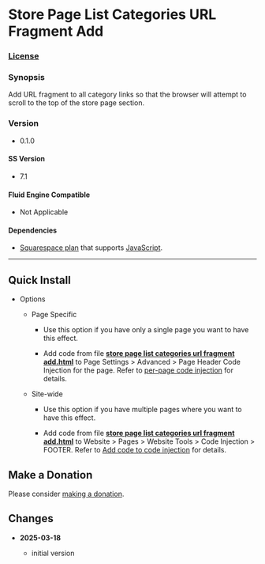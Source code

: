 # Store Page List Categories URL Fragment Add

### [License][1]

### Synopsis

Add URL fragment to all category links so that the browser will attempt to
scroll to the top of the store page section.

### Version

  * 0.1.0

#### SS Version

  * 7.1

#### Fluid Engine Compatible

  * Not Applicable

#### Dependencies

  * [Squarespace plan][2] that supports [JavaScript][3].

---

## Quick Install

* Options

  * Page Specific
  
    * Use this option if you have only a single page you want to have this
      effect.
      
    * Add code from file **[store page list categories url fragment
      add.html][4]** to Page Settings > Advanced > Page Header Code Injection
      for the page. Refer to [per-page code injection][5] for details.
      
  * Site-wide
  
    * Use this option if you have multiple pages where you want to have this
      effect.
      
    * Add code from file **[store page list categories url fragment
      add.html][4]** to Website > Pages > Website Tools > Code Injection >
      FOOTER. Refer to [Add code to code injection][6] for details.

## Make a Donation

Please consider [making a donation][7].

## Changes

<!-- * **2023-05-31**

  * add ability to append and prepend to selector destination
  * bumped version to 0.2.0
  -->
* **2025-03-18**

  * initial version

[1]: https://github.com/tomsWebConsulting/twcsl/blob/main/LICENSE.txt#L1
[2]: https://www.squarespace.com/pricing
[3]: https://en.wikipedia.org/wiki/JavaScript
[4]: store%20page%20list%20categories%20url%20fragment%20add.html#L1
[5]: https://support.squarespace.com/hc/en-us/articles/205815908-Using-code-injection#toc-per-page-code-injection
[6]: https://support.squarespace.com/hc/en-us/articles/205815908-Using-code-injection#toc-add-code-to-code-injection
[7]: https://github.com/tomsWebConsulting/twcsl#make-a-donation
